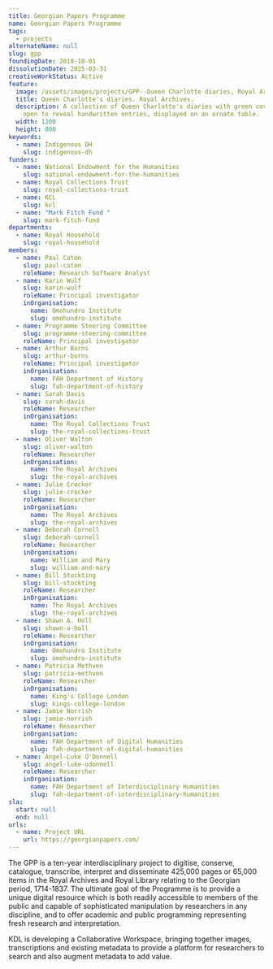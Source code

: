 ```yaml
---
title: Georgian Papers Programme
name: Georgian Papers Programme
tags:
  - projects
alternateName: null
slug: gpp
foundingDate: 2018-10-01
dissolutionDate: 2025-03-31
creativeWorkStatus: Active
feature:
  image: /assets/images/projects/GPP--Queen Charlotte diaries, Royal Archives.jpg
  title: Queen Charlotte's diaries. Royal Archives.
  description: A collection of Queen Charlotte's diaries with green covers, one
    open to reveal handwritten entries, displayed on an ornate table.
  width: 1200
  height: 800
keywords:
  - name: Indigenous DH
    slug: indigenous-dh
funders:
  - name: National Endowment for the Humanities
    slug: national-endowment-for-the-humanities
  - name: Royal Collections Trust
    slug: royal-collections-trust
  - name: KCL
    slug: kcl
  - name: "Mark Fitch Fund "
    slug: mark-fitch-fund
departments:
  - name: Royal Household
    slug: royal-household
members:
  - name: Paul Caton
    slug: paul-caton
    roleName: Research Software Analyst
  - name: Karin Wulf
    slug: karin-wulf
    roleName: Principal investigator
    inOrganisation:
      name: Omohundro Institute
      slug: omohundro-institute
  - name: Programme Steering Committee
    slug: programme-steering-committee
    roleName: Principal investigator
  - name: Arthur Burns
    slug: arthur-burns
    roleName: Principal investigator
    inOrganisation:
      name: FAH Department of History
      slug: fah-department-of-history
  - name: Sarah Davis
    slug: sarah-davis
    roleName: Researcher
    inOrganisation:
      name: The Royal Collections Trust
      slug: the-royal-collections-trust
  - name: Oliver Walton
    slug: oliver-walton
    roleName: Researcher
    inOrganisation:
      name: The Royal Archives
      slug: the-royal-archives
  - name: Julie Crocker
    slug: julie-crocker
    roleName: Researcher
    inOrganisation:
      name: The Royal Archives
      slug: the-royal-archives
  - name: Deborah Cornell
    slug: deborah-cornell
    roleName: Researcher
    inOrganisation:
      name: William and Mary
      slug: william-and-mary
  - name: Bill Stockting
    slug: bill-stockting
    roleName: Researcher
    inOrganisation:
      name: The Royal Archives
      slug: the-royal-archives
  - name: Shawn A. Holl
    slug: shawn-a-holl
    roleName: Researcher
    inOrganisation:
      name: Omohundro Institute
      slug: omohundro-institute
  - name: Patricia Methven
    slug: patricia-methven
    roleName: Researcher
    inOrganisation:
      name: King's College London
      slug: kings-college-london
  - name: Jamie Norrish
    slug: jamie-norrish
    roleName: Researcher
    inOrganisation:
      name: FAH Department of Digital Humanities
      slug: fah-department-of-digital-humanities
  - name: Angel-Luke O'Donnell
    slug: angel-luke-odonnell
    roleName: Researcher
    inOrganisation:
      name: FAH Department of Interdisciplinary Humanities
      slug: fah-department-of-interdisciplinary-humanities
sla:
  start: null
  end: null
urls:
  - name: Project URL
    url: https://georgianpapers.com/
---
```


The GPP is a ten-year interdisciplinary project to digitise, conserve, catalogue, transcribe, interpret and disseminate 425,000 pages or 65,000 items in the Royal Archives and Royal Library relating to the Georgian period, 1714-1837. The ultimate goal of the Programme is to provide a unique digital resource which is both readily accessible to members of the public and capable of sophisticated manipulation by researchers in any discipline, and to offer academic and public programming representing fresh research and interpretation.

KDL is developing a Collaborative Workspace, bringing together images, transcriptions and existing metadata to provide a platform for researchers to search and also augment metadata to add value.
